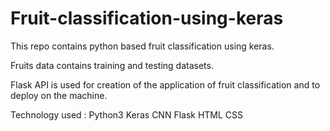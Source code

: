 # Fruit-classification-using-keras

This repo contains python based fruit classification using keras.

Fruits data contains training and testing datasets.

Flask API is used for creation of the application of fruit classification and to deploy on the machine.

Technology used :
      Python3
      Keras
      CNN
      Flask
      HTML CSS
